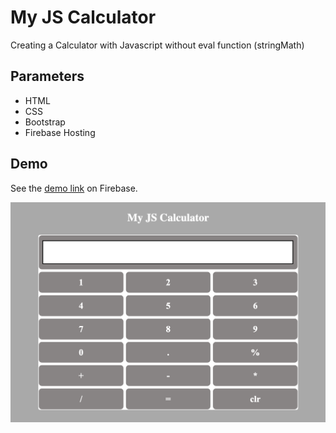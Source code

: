 # My JS Calculator

Creating a Calculator with Javascript without eval function (stringMath)


## Parameters
+ HTML
+ CSS
+ Bootstrap
+ Firebase Hosting


## Demo
See the [demo link](https://calculator2-a3d17.firebaseapp.com/) on Firebase. 

![Demo screen shot](https://github.com/NatalliaPahosava/calculator2/blob/main/img/--demo-img.png)
